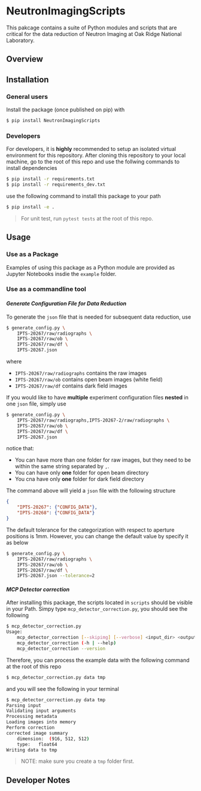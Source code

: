 # NeutronImagingScripts

This pakcage contains a suite of Python modules and scripts that are critical for the data reduction of Neutron Imaging at Oak Ridge National Laboratory.


## Overview

## Installation

### General users

Install the package (once published on pip) with

```bash
$ pip install NeutronImagingScripts
```

### Developers
For developers, it is __highly__ recommended to setup an isolated virtual environment for this repository.
After cloning this repository to your local machine, go to the root of this repo and use the follwing commands to install dependencies

```bash
$ pip install -r requirements.txt
$ pip install -r requirements_dev.txt
```
use the following command to install this package to your path
```bash
$ pip install -e .
```
> For unit test, run `pytest tests` at the root of this repo.

## Usage

### Use as a Package
Examples of using this package as a Python module are provided as Jupyter Notebooks insdie the `example` folder.

### Use as a commandline tool

#### _Generate Configuration File for Data Reduction_
To generate the `json` file that is needed for subsequent data reduction, use
```bash
$ generate_config.py \
    IPTS-20267/raw/radiographs \
    IPTS-20267/raw/ob \
    IPTS-20267/raw/df \
    IPTS-20267.json
```
where 
 - `IPTS-20267/raw/radiographs` contains the raw images
 - `IPTS-20267/raw/ob` contains open beam images (white field)
 - `IPTS-20267/raw/df` contains dark field images 

If you would like to have __multiple__ experiment configuration files __nested__ in one `json` file, simply use
```bash
$ generate_config.py \
    IPTS-20267/raw/radiographs,IPTS-20267-2/raw/radiographs \
    IPTS-20267/raw/ob \
    IPTS-20267/raw/df \
    IPTS-20267.json
```
notice that:
- You can have more than one folder for raw images, but they need to be within the same string separated by `,`.
- You can have only __one__ folder for open beam directory
- You cna have only __one__ folder for dark field directory

The command above will yield a `json` file with the following structure
```json
{
    "IPTS-20267": {"CONFIG_DATA"},
    "IPTS-20268": {"CONFIG_DATA"}
}
```

The default tolerance for the categorization with respect to aperture positions is 1mm.
However, you can change the default value by specify it as below
```bash
$ generate_config.py \
    IPTS-20267/raw/radiographs \
    IPTS-20267/raw/ob \
    IPTS-20267/raw/df \
    IPTS-20267.json --tolerance=2
```

#### _MCP Detector correction_
After installing this package, the scripts located in `scripts` should be visible in your Path.
Simpy type `mcp_detector_correction.py`, you should see the following
```bash
$ mcp_detector_correction.py
Usage:
    mcp_detector_correction [--skipimg] [--verbose] <input_dir> <output_dir>
    mcp_detector_correction (-h | --help)
    mcp_detector_correction --version
```
Therefore, you can process the example data with the following command at the root of this repo
```bash
$ mcp_detector_correction.py data tmp
```
and you will see the following in your terminal
```bash
$ mcp_detector_correction.py data tmp
Parsing input
Validating input arguments
Processing metadata
Loading images into memory
Perform correction
corrected image summary
	dimension:	(916, 512, 512)
	type:	float64
Writing data to tmp
```
> NOTE: make sure you create a `tmp` folder first.

## Developer Notes
